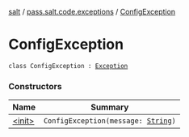 [salt](../../index.md) / [pass.salt.code.exceptions](../index.md) / [ConfigException](./index.md)

# ConfigException

`class ConfigException : `[`Exception`](https://docs.oracle.com/javase/6/docs/api/java/lang/Exception.html)

### Constructors

| Name | Summary |
|---|---|
| [&lt;init&gt;](-init-.md) | `ConfigException(message: `[`String`](https://kotlinlang.org/api/latest/jvm/stdlib/kotlin/-string/index.html)`)` |
